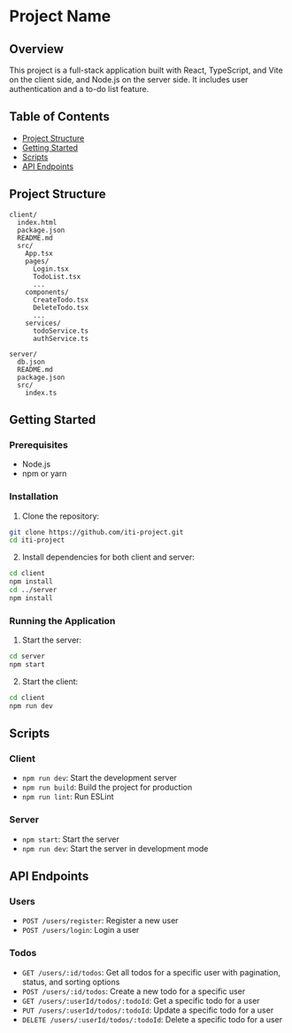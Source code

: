 # Project Name

## Overview

This project is a full-stack application built with React, TypeScript, and Vite on the client side, and Node.js on the server side. It includes user authentication and a to-do list feature.



## Table of Contents

- [Project Structure](#project-structure)
- [Getting Started](#getting-started)
- [Scripts](#scripts)
- [API Endpoints](#api-endpoints)

## Project Structure

```
client/
  index.html
  package.json
  README.md
  src/
    App.tsx
    pages/
      Login.tsx
      TodoList.tsx
      ...
    components/
      CreateTodo.tsx
      DeleteTodo.tsx
      ...
    services/
      todoService.ts
      authService.ts
```

```
server/
  db.json
  README.md
  package.json
  src/
    index.ts
```

## Getting Started

### Prerequisites

- Node.js
- npm or yarn

### Installation

1. Clone the repository:

```sh
git clone https://github.com/iti-project.git
cd iti-project
```

2. Install dependencies for both client and server:

```sh
cd client
npm install
cd ../server
npm install
```

### Running the Application

1. Start the server:

```sh
cd server
npm start
```

2. Start the client:

```sh
cd client
npm run dev
```

## Scripts

### Client

- `npm run dev`: Start the development server
- `npm run build`: Build the project for production
- `npm run lint`: Run ESLint

### Server

- `npm start`: Start the server
- `npm run dev`: Start the server in development mode

## API Endpoints

### Users

- `POST /users/register`: Register a new user
- `POST /users/login`: Login a user

### Todos

- `GET /users/:id/todos`: Get all todos for a specific user with pagination, status, and sorting options
- `POST /users/:id/todos`: Create a new todo for a specific user
- `GET /users/:userId/todos/:todoId`: Get a specific todo for a user
- `PUT /users/:userId/todos/:todoId`: Update a specific todo for a user
- `DELETE /users/:userId/todos/:todoId`: Delete a specific todo for a user
